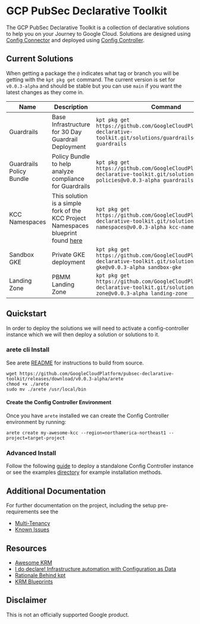 # GCP PubSec Declarative Toolkit

The GCP PubSec Declarative Toolkit is a collection of declarative solutions to help you on your Journey to Google Cloud. Solutions are designed using [Config Connector](https://cloud.google.com/config-connector/docs/overview) and deployed using [Config Controller](https://cloud.google.com/anthos-config-management/docs/concepts/config-controller-overview).

## Current Solutions

When getting a package the `@` indicates what tag or branch you will be getting with the `kpt pkg get` command. The current version is set for `v0.0.3-alpha` and should be stable but you can use `main` if you want the latest changes as they come in.

| Name | Description | Command | link |
| --- | --- | --- | --- |
| Guardrails | Base Infrastructure for 30 Day Guardrail Deployment | ```kpt pkg get https://github.com/GoogleCloudPlatform/pubsec-declarative-toolkit.git/solutions/guardrails@v0.0.3-alpha guardrails``` | [link](https://github.com/GoogleCloudPlatform/pubsec-declarative-toolkit/tree/main/solutions/guardrails) |
| Guardrails Policy Bundle | Policy Bundle to help analyze compliance for Guardrails | ```kpt pkg get https://github.com/GoogleCloudPlatform/pubsec-declarative-toolkit.git/solutions/guardrails-policies@v0.0.3-alpha guardrails-policies``` | [link](https://github.com/GoogleCloudPlatform/pubsec-declarative-toolkit/tree/main/solutions/guardrails-policies) |
| KCC Namespaces | This solution is a simple fork of the KCC Project Namespaces blueprint found [here](https://cloud.google.com/anthos-config-management/docs/tutorials/project-namespace-blueprint) | ```kpt pkg get https://github.com/GoogleCloudPlatform/pubsec-declarative-toolkit.git/solutions/kcc-namespaces@v0.0.3-alpha kcc-namespaces``` | [link](https://github.com/GoogleCloudPlatform/pubsec-declarative-toolkit/tree/main/solutions/kcc-namespaces) |
| Sandbox GKE | Private GKE deployment | ```kpt pkg get https://github.com/GoogleCloudPlatform/pubsec-declarative-toolkit.git/solutions/sandbox-gke@v0.0.3-alpha sandbox-gke``` | [link](https://github.com/GoogleCloudPlatform/pubsec-declarative-toolkit/tree/main/solutions/sandbox-gke) |
| Landing Zone | PBMM Landing Zone | ```kpt pkg get https://github.com/GoogleCloudPlatform/pubsec-declarative-toolkit.git/solutions/landing-zone@v0.0.3-alpha landing-zone``` | [link](https://github.com/GoogleCloudPlatform/pubsec-declarative-toolkit/tree/main/solutions/landing-zone) |

## Quickstart

<!-- [![Open in Cloud Shell](https://gstatic.com/cloudssh/images/open-btn.svg)](https://ssh.cloud.google.com/cloudshell/editor?cloudshell_git_repo=https://github.com/GoogleCloudPlatform/pubsec-declarative-toolkit.git&cloudshell_workspace=.&cloudshell_tutorial=docs/cloudshell-tutorial.md) -->

In order to deploy the solutions we will need to activate a config-controller instance which we will then deploy a solution or solutions to it.

### arete cli Install

See arete [README](./cli/README.md) for instructions to build from source.

```shell
wget https://github.com/GoogleCloudPlatform/pubsec-declarative-toolkit/releases/download/v0.0.3-alpha/arete
chmod +x ./arete
sudo mv ./arete /usr/local/bin
```

#### Create the Config Controller Environment

Once you have `arete` installed we can create the Config Controller environment by running:

```shell
arete create my-awesome-kcc --region=northamerica-northeast1 --project=target-project
```

### Advanced Install

Follow the following [guide](docs/advanced-install.md) to deploy a standalone Config Controller instance or see the examples [directory](examples/) for example installation methods.

## Additional Documentation

For further documentation on the project, including the setup pre-requirements see the

- [Multi-Tenancy](https://cloud.google.com/anthos-config-management/docs/tutorials/project-namespace-blueprint)
- [Known Issues](docs/issues.md)

## Resources

- [Awesome KRM](https://github.com/askmeegs/learn-krm)
- [I do declare! Infrastructure automation with Configuration as Data](https://cloud.google.com/blog/products/containers-kubernetes/understanding-configuration-as-data-in-kubernetes)
- [Rationale Behind kpt](https://kpt.dev/guides/rationale)
- [KRM Blueprints](https://github.com/GoogleCloudPlatform/blueprints)

## Disclaimer

This is not an officially supported Google product.
